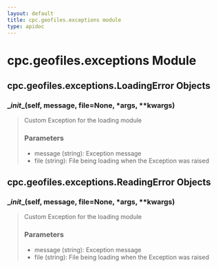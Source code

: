 ```yaml
---
layout: default
title: cpc.geofiles.exceptions module
type: apidoc
---
```

        
# cpc.geofiles.exceptions Module


## cpc.geofiles.exceptions.LoadingError Objects



### <span class="function">\__init__(self, message, file=None, *args, **kwargs)</span> 

> Custom Exception for the loading module
> 
> ### Parameters
> 
> - message (string): Exception message
> - file (string): File being loading when the Exception was raised



## cpc.geofiles.exceptions.ReadingError Objects



### <span class="function">\__init__(self, message, file=None, *args, **kwargs)</span> 

> Custom Exception for the loading module
> 
> ### Parameters
> 
> - message (string): Exception message
> - file (string): File being loading when the Exception was raised


